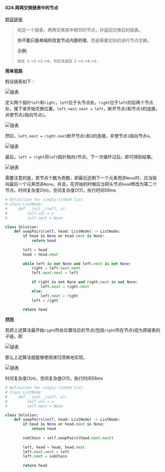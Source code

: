 #### 024.两两交换链表中的节点

[题目链接](https://leetcode-cn.com/problems/swap-nodes-in-pairs)

> 给定一个链表，两两交换其中相邻的节点，并返回交换后的链表。
>
> **你不能只是单纯的改变节点内部的值**，而是需要实际的进行节点交换。
>
>  
>
> **示例:**
>
> ```
> 给定 1->2->3->4, 你应该返回 2->1->4->3.
> ```

**简单思路**

假设链表如下：

![链表](https://i.loli.net/2019/03/16/5c8c8bffcd154.png)

定义两个指针```left```和```right```，```left```位于头节点处，```right```位于```left```的后两个节点处，接下来开始交换位置，```left.next.next = left```，断开节点```2```和节点```3```的连接，并使节点```2```指向节点```1```。

![链表](https://i.loli.net/2019/03/16/5c8c8cdcbdc9d.png)

然后，```left.next = right.next```断开节点```1```和```2```的连接，并使节点```1```指向节点```4```。

![链表](https://i.loli.net/2019/03/16/5c8c9328c09ef.png)

最后，```left = right```将```left```指针指向```3```节点。下一次循环过后，即可得到结果。

![链表](https://i.loli.net/2019/03/16/5c8c93e98ad15.png)

需要注意的是，若节点个数为奇数，即最后还剩下一个元素而非```None```时，应当指向最后一个元素而非```None```。并且，在开始的时候应当把头节点```head```修改为第二个节点。时间复杂度$O(n)$，空间复杂度$O(1)$，执行时间56ms

```python
# Definition for singly-linked list.
# class ListNode:
#     def __init__(self, x):
#         self.val = x
#         self.next = None

class Solution:
    def swapPairs(self, head: ListNode) -> ListNode:
        if head is None or head.next is None:
            return head
        
        left = head
        head = head.next
        
        while left is not None and left.next is not None:
            right = left.next.next
            left.next.next = left
            
            if right is not None and right.next is not None:
                left.next = right.next
            else:
                left.next = right    
            left = right
            
        return head
```

**然而**

若把上述算法最开始```right```所处位置往后的节点(包括```right```所在节点)视为原链表的子链，即

![链表](https://i.loli.net/2019/03/16/5c8c979a7ceac.png)

那么上述算法就能够使用递归清爽地实现。

![链表](https://i.loli.net/2019/03/16/5c8c980351a63.png)

时间复杂度$O(n)$，空间复杂度$O(1)$，执行时间56ms

```python
# Definition for singly-linked list.
# class ListNode:
#     def __init__(self, x):
#         self.val = x
#         self.next = None

class Solution:
    def swapPairs(self, head: ListNode) -> ListNode:
        if head is None or head.next is None:
            return head
        
        subChain = self.swapPairs(head.next.next)
        
        left, head = head, head.next
        left.next.next = left
        left.next = subChain
            
        return head
```

